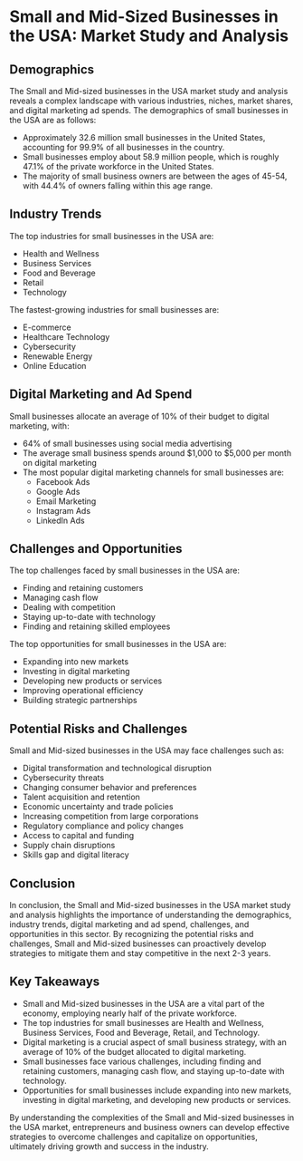 **Small and Mid-Sized Businesses in the USA: Market Study and Analysis**
============================================================

**Demographics**
---------------

The Small and Mid-sized businesses in the USA market study and analysis reveals a complex landscape with various industries, niches, market shares, and digital marketing ad spends. The demographics of small businesses in the USA are as follows:

* Approximately 32.6 million small businesses in the United States, accounting for 99.9% of all businesses in the country.
* Small businesses employ about 58.9 million people, which is roughly 47.1% of the private workforce in the United States.
* The majority of small business owners are between the ages of 45-54, with 44.4% of owners falling within this age range.

**Industry Trends**
-----------------

The top industries for small businesses in the USA are:

* Health and Wellness
* Business Services
* Food and Beverage
* Retail
* Technology

The fastest-growing industries for small businesses are:

* E-commerce
* Healthcare Technology
* Cybersecurity
* Renewable Energy
* Online Education

**Digital Marketing and Ad Spend**
-----------------------------

Small businesses allocate an average of 10% of their budget to digital marketing, with:

* 64% of small businesses using social media advertising
* The average small business spends around $1,000 to $5,000 per month on digital marketing
* The most popular digital marketing channels for small businesses are:
	+ Facebook Ads
	+ Google Ads
	+ Email Marketing
	+ Instagram Ads
	+ LinkedIn Ads

**Challenges and Opportunities**
------------------------------

The top challenges faced by small businesses in the USA are:

* Finding and retaining customers
* Managing cash flow
* Dealing with competition
* Staying up-to-date with technology
* Finding and retaining skilled employees

The top opportunities for small businesses in the USA are:

* Expanding into new markets
* Investing in digital marketing
* Developing new products or services
* Improving operational efficiency
* Building strategic partnerships

**Potential Risks and Challenges**
---------------------------------

Small and Mid-sized businesses in the USA may face challenges such as:

* Digital transformation and technological disruption
* Cybersecurity threats
* Changing consumer behavior and preferences
* Talent acquisition and retention
* Economic uncertainty and trade policies
* Increasing competition from large corporations
* Regulatory compliance and policy changes
* Access to capital and funding
* Supply chain disruptions
* Skills gap and digital literacy

**Conclusion**
----------

In conclusion, the Small and Mid-sized businesses in the USA market study and analysis highlights the importance of understanding the demographics, industry trends, digital marketing and ad spend, challenges, and opportunities in this sector. By recognizing the potential risks and challenges, Small and Mid-sized businesses can proactively develop strategies to mitigate them and stay competitive in the next 2-3 years.

**Key Takeaways**
----------------

* Small and Mid-sized businesses in the USA are a vital part of the economy, employing nearly half of the private workforce.
* The top industries for small businesses are Health and Wellness, Business Services, Food and Beverage, Retail, and Technology.
* Digital marketing is a crucial aspect of small business strategy, with an average of 10% of the budget allocated to digital marketing.
* Small businesses face various challenges, including finding and retaining customers, managing cash flow, and staying up-to-date with technology.
* Opportunities for small businesses include expanding into new markets, investing in digital marketing, and developing new products or services.

By understanding the complexities of the Small and Mid-sized businesses in the USA market, entrepreneurs and business owners can develop effective strategies to overcome challenges and capitalize on opportunities, ultimately driving growth and success in the industry.